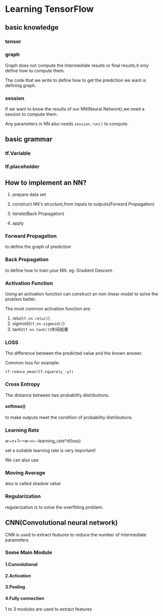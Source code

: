 # Learning TensorFlow



## basic knowledge

### tensor



### graph

Graph does not compute the Intermediate results or final results,it only define how to compute them.

The code that we write to define how to get the prediction we want is defining graph.

### session

If we want to know the results of our NN(Neural Network),we need a session to compute them.

Any parameters in NN also needs `session.run()` to  compute.

## basic grammar

### tf.Variable

### tf.placeholder



## How to implement an NN?

1. prepare data set

2. construct NN's structure,from inputs to outputs(Forward Propagation)

3. iterate(Back Propagation)

4. apply



### Forward Propagation

to define the graph of  prediction

### Back Propagation

to define how to train your NN. eg: Gradient Descent.

### Activation Function

Using an activation function can construct an non-linear model to solve the problem better.

The most common activation function are:

1. relu(`tf.nn.relu()`)
2. sigmoid(`tf.nn.sigmoid()`)
3. tanh(`tf.nn.tanh()`)中间结果



### LOSS

The difference between the predicted value and the known answer.

Common loss for example:

`tf.reduce_mean(tf.square(y_-y))`

### Cross Entropy

The distance between two probability distributions.

#### softmax()

to make outputs meet the condition of probability distributions.



### Learning Rate

w~n+1~=w~n~-learning_rate*d(loss)



set a suitable learning rate is very important!

We can also use 

### Moving Average

also is called shadow value

### Regularization

regularization is to solve the overfitting problem.





## CNN(Convolutional neural network)

CNN is used to extract features to reduce the number of intermediate parameters.



### Some Main Module

#### 1.Convolutional

#### 2.Activation

#### 3.Pooling

#### 4.Fully connection

1 to 3 modules are used to extract features